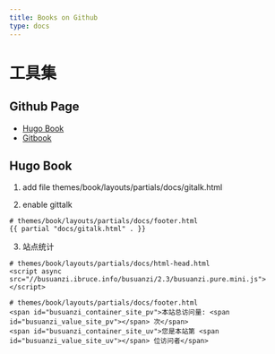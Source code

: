 ```yaml
---
title: Books on Github
type: docs
---
```


# 工具集

## Github Page
- [Hugo Book](https://github.com/alex-shpak/hugo-book)
- [Gitbook](https://github.com/airdb-wiki/gitbook)


## Hugo Book

1. add file
themes/book/layouts/partials/docs/gitalk.html

2. enable gittalk
```
# themes/book/layouts/partials/docs/footer.html
{{ partial "docs/gitalk.html" . }}
```

3.  站点统计
```
# themes/book/layouts/partials/docs/html-head.html
<script async src="//busuanzi.ibruce.info/busuanzi/2.3/busuanzi.pure.mini.js"></script>
```

```
# themes/book/layouts/partials/docs/footer.html
<span id="busuanzi_container_site_pv">本站总访问量: <span id="busuanzi_value_site_pv"></span> 次</span>
<span id="busuanzi_container_site_uv">您是本站第 <span id="busuanzi_value_site_uv"></span> 位访问者</span>
```
